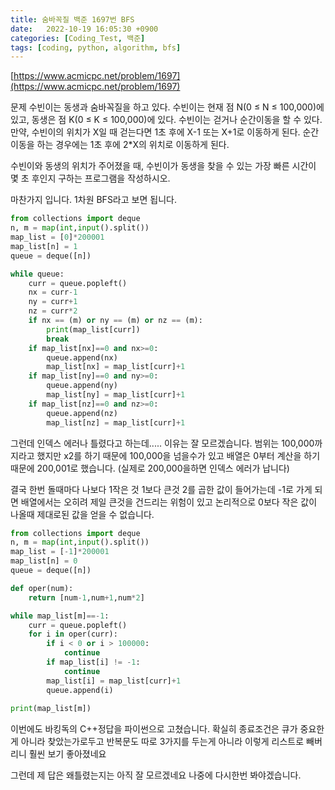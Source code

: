 ```yaml
---
title: 숨바꼭질 백준 1697번 BFS
date:   2022-10-19 16:05:30 +0900
categories: [Coding_Test, 백준]
tags: [coding, python, algorithm, bfs]
---
```


[https://www.acmicpc.net/problem/1697](https://www.acmicpc.net/problem/1697)

문제
수빈이는 동생과 숨바꼭질을 하고 있다. 수빈이는 현재 점 N(0 ≤ N ≤ 100,000)에 있고, 동생은 점 K(0 ≤ K ≤ 100,000)에 있다. 수빈이는 걷거나 순간이동을 할 수 있다. 만약, 수빈이의 위치가 X일 때 걷는다면 1초 후에 X-1 또는 X+1로 이동하게 된다. 순간이동을 하는 경우에는 1초 후에 2*X의 위치로 이동하게 된다.

수빈이와 동생의 위치가 주어졌을 때, 수빈이가 동생을 찾을 수 있는 가장 빠른 시간이 몇 초 후인지 구하는 프로그램을 작성하시오.

마찬가지 입니다. 1차원 BFS라고 보면 됩니다.

```py
from collections import deque
n, m = map(int,input().split())
map_list = [0]*200001
map_list[n] = 1
queue = deque([n])

while queue:
    curr = queue.popleft()
    nx = curr-1
    ny = curr+1
    nz = curr*2
    if nx == (m) or ny == (m) or nz == (m):
        print(map_list[curr])
        break
    if map_list[nx]==0 and nx>=0:
        queue.append(nx)
        map_list[nx] = map_list[curr]+1
    if map_list[ny]==0 and ny>=0:
        queue.append(ny)
        map_list[ny] = map_list[curr]+1
    if map_list[nz]==0 and nz>=0:
        queue.append(nz)
        map_list[nz] = map_list[curr]+1
```

그런데 인덱스 에러나 틀렸다고 하는데..... 이유는 잘 모르겠습니다. 범위는 100,000까지라고 했지만 x2를 하기 때문에 100,000을 넘을수가 있고 배열은 0부터 계산을 하기 때문에 200,001로 했습니다. (실제로 200,000을하면 인덱스 에러가 납니다)

결국 한번 돌때마다 나보다 1작은 것 1보다 큰것 2를 곱한 값이 들어가는데 -1로 가게 되면 배열에서는 오히려 제일 큰것을 건드리는 위험이 있고 논리적으로 0보다 작은 값이 나올때 제대로된 값을 얻을 수 없습니다. 

```py
from collections import deque
n, m = map(int,input().split())
map_list = [-1]*200001
map_list[n] = 0
queue = deque([n])

def oper(num):
    return [num-1,num+1,num*2]

while map_list[m]==-1:
    curr = queue.popleft()
    for i in oper(curr):
        if i < 0 or i > 100000:
            continue
        if map_list[i] != -1:
            continue
        map_list[i] = map_list[curr]+1
        queue.append(i)
        
print(map_list[m])
```

이번에도 바킹독의 C++정답을 파이썬으로 고쳤습니다. 확실히 종료조건은 큐가 중요한게 아니라 찾았는가로두고 반복문도 따로 3가지를 두는게 아니라 이렇게 리스트로 빼버리니 훨씬 보기 좋아졌네요

그런데 제 답은 왜틀렸는지는 아직 잘 모르겠네요 나중에 다시한번 봐야겠습니다.